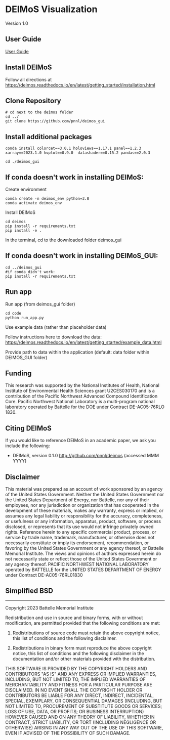DEIMoS Visualization
=======

Version 1.0

## User Guide
[User Guide](user_guide_deimos.md)


## Install DEIMoS

Follow all directions at https://deimos.readthedocs.io/en/latest/getting_started/installation.html

## Clone Repository

``` 
# cd next to the deimos folder
cd ../
git clone https://github.com/pnnl/deimos_gui
``` 

## Install additional packages

``` 
conda install colorcet==3.0.1 holoviews==1.17.1 panel==1.2.3 xarray==2023.1.0 hvplot==0.9.0  datashader==0.15.2 pandas==2.0.3
```

```
cd ./deimos_gui
```

## If conda doesn't work in installing DEIMoS:

Create environment
``` 
conda create -n deimos_env python=3.8
conda activate deimos_env
``` 
Install DEIMoS
``` 
cd deimos
pip install -r requirements.txt
pip install -e .
```



In the terminal, cd to the downloaded folder deimos_gui

## If conda doesn't work in installing DEIMoS_GUI:

``` 
cd ../deimos_gui
#if conda didn't work:
pip install -r requirements.txt
```

## Run app

Run app (from deimos_gui folder)
```
cd code
python run_app.py
```


Use example data (rather than placeholder data)

Follow instructions here to download the data: 
https://deimos.readthedocs.io/en/latest/getting_started/example_data.html

Provide path to data within the application (default: data folder within DEIMOS_GUI folder)


## Funding
This research was supported by the National Institutes of Health, National Institute of Environmental Health Sciences grant U2CES030170 and is a contribution of the Pacific Northwest Advanced Compound Identification Core. Pacific Northwest National Laboratory is a multi-program national laboratory operated by Battelle for the DOE under Contract DE-AC05-76RLO 1830.

Citing DEIMoS
-------------
If you would like to reference DEIMoS in an academic paper, we ask you include the following:
* DEIMoS, version 0.1.0 http://github.com/pnnl/deimos (accessed MMM YYYY)

## Disclaimer

This material was prepared as an account of work sponsored by an agency of the United States Government.  Neither the United States Government nor the United States Department of Energy, nor Battelle, nor any of their employees, nor any jurisdiction or organization that has cooperated in the development of these materials, makes any warranty, express or implied, or assumes any legal liability or responsibility for the accuracy, completeness, or usefulness or any information, apparatus, product, software, or process disclosed, or represents that its use would not infringe privately owned rights.
Reference herein to any specific commercial product, process, or service by trade name, trademark, manufacturer, or otherwise does not necessarily constitute or imply its endorsement, recommendation, or favoring by the United States Government or any agency thereof, or Battelle Memorial Institute. The views and opinions of authors expressed herein do not necessarily state or reflect those of the United States Government or any agency thereof.
PACIFIC NORTHWEST NATIONAL LABORATORY
operated by
BATTELLE
for the
UNITED STATES DEPARTMENT OF ENERGY
under Contract DE-AC05-76RL01830

## Simplified BSD
____________________________________________
Copyright 2023 Battelle Memorial Institute

Redistribution and use in source and binary forms, with or without modification, are permitted provided that the following conditions are met:

1. Redistributions of source code must retain the above copyright notice, this list of conditions and the following disclaimer.

2. Redistributions in binary form must reproduce the above copyright notice, this list of conditions and the following disclaimer in the documentation and/or other materials provided with the distribution.

THIS SOFTWARE IS PROVIDED BY THE COPYRIGHT HOLDERS AND CONTRIBUTORS "AS IS" AND ANY EXPRESS OR IMPLIED WARRANTIES, INCLUDING, BUT NOT LIMITED TO, THE IMPLIED WARRANTIES OF MERCHANTABILITY AND FITNESS FOR A PARTICULAR PURPOSE ARE DISCLAIMED. IN NO EVENT SHALL THE COPYRIGHT HOLDER OR CONTRIBUTORS BE LIABLE FOR ANY DIRECT, INDIRECT, INCIDENTAL, SPECIAL, EXEMPLARY, OR CONSEQUENTIAL DAMAGES (INCLUDING, BUT NOT LIMITED TO, PROCUREMENT OF SUBSTITUTE GOODS OR SERVICES; LOSS OF USE, DATA, OR PROFITS; OR BUSINESS INTERRUPTION) HOWEVER CAUSED AND ON ANY THEORY OF LIABILITY, WHETHER IN CONTRACT, STRICT LIABILITY, OR TORT (INCLUDING NEGLIGENCE OR OTHERWISE) ARISING IN ANY WAY OUT OF THE USE OF THIS SOFTWARE, EVEN IF ADVISED OF THE POSSIBILITY OF SUCH DAMAGE.

